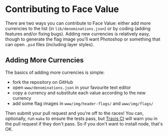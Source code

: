 # Contributing to Face Value #

There are two ways you can contribute to Face Value: either add more
currencies to the list (in `lib/denominations.json`) or by coding (adding
features and/or fixing bugs). Adding new currencies is relatively easy, though
to generate the flag image you'll want Photoshop or something that can open
`.psd` files (including layer styles).

## Adding More Currencies ##

The basics of adding more currencies is simple:

  * fork the repository on GitHub
  * open `www/denominations.json` in your favourite text editor
  * copy a currency and substitute each value according to the new currency
  * add some flag images in `www/img/header-flags/` and `www/img/flags/`

Then submit your pull request and you're off to the races! You can, optionally,
run `make` to ensure the tests pass, but [Travis CI](http://travis-ci.org)
will warn you in the pull request if they don't pass. So if you don't want to
install node, that's OK.

